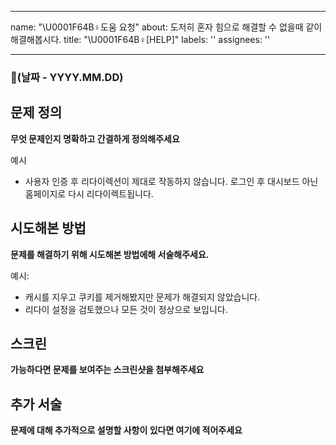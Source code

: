 
---
name: "\U0001F64B‍♀️도움 요청"
about: 도저히 혼자 힘으로 해결할 수 없을때 같이 해결해봅시다.
title: "\U0001F64B‍♀️[HELP]"
labels: ''
assignees: ''

---

### 📅(날짜 -  YYYY.MM.DD)

## 문제 정의
**무엇 문제인지 명확하고 간결하게 정의해주세요**

예시
- 사용자 인증 후 리다이렉션이 제대로 작동하지 않습니다.
  로그인 후 대시보드 아닌 홈페이지로 다시 리다이렉트됩니다.

## 시도해본 방법
**문제를 해결하기 위해 시도해본 방법에해 서술해주세요.**

예시:
- 캐시를 지우고 쿠키를 제거해봤지만 문제가 해결되지 않았습니다.
- 리다이 설정을 검토했으나 모든 것이 정상으로 보입니다.

## 스크린
**가능하다면 문제를 보여주는 스크린샷을 첨부해주세요**


## 추가 서술
**문제에 대해 추가적으로 설명할 사항이 있다면 여기에 적어주세요**
